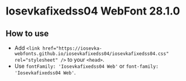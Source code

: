 # Iosevkafixedss04 WebFont 28.1.0

## How to use

- Add `<link href="https://iosevka-webfonts.github.io/iosevkafixedss04/iosevkafixedss04.css" rel="stylesheet" />` to your `<head>`.
- Use `fontFamily: 'Iosevkafixedss04 Web'` or `font-family: 'Iosevkafixedss04 Web'`.
